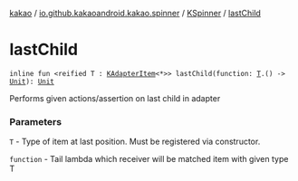 [kakao](../../index.md) / [io.github.kakaoandroid.kakao.spinner](../index.md) / [KSpinner](index.md) / [lastChild](./last-child.md)

# lastChild

`inline fun <reified T : `[`KAdapterItem`](../../io.github.kakaoandroid.kakao.list/-k-adapter-item/index.md)`<*>> lastChild(function: `[`T`](last-child.md#T)`.() -> `[`Unit`](https://kotlinlang.org/api/latest/jvm/stdlib/kotlin/-unit/index.html)`): `[`Unit`](https://kotlinlang.org/api/latest/jvm/stdlib/kotlin/-unit/index.html)

Performs given actions/assertion on last child in adapter

### Parameters

`T` - Type of item at last position. Must be registered via constructor.

`function` - Tail lambda which receiver will be matched item with given type T